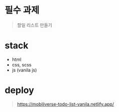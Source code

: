 # 필수 과제

> 할일 리스트 만들기

# stack
- html
- css, scss
- js (vanila js)

# deploy
> https://mobiliverse-todo-list-vanila.netlify.app/